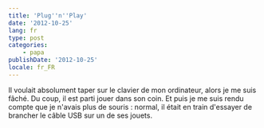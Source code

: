 ```yaml
---
title: 'Plug''n''Play'
date: '2012-10-25'
lang: fr
type: post
categories:
    - papa
publishDate: '2012-10-25'
locale: fr_FR
---
```


Il voulait absolument taper sur le clavier de mon ordinateur, alors je me suis fâché. Du coup, il est parti jouer dans son coin. Et puis je me suis rendu compte que je n'avais plus de souris : normal, il était en train d'essayer de brancher le câble USB sur un de ses jouets.
